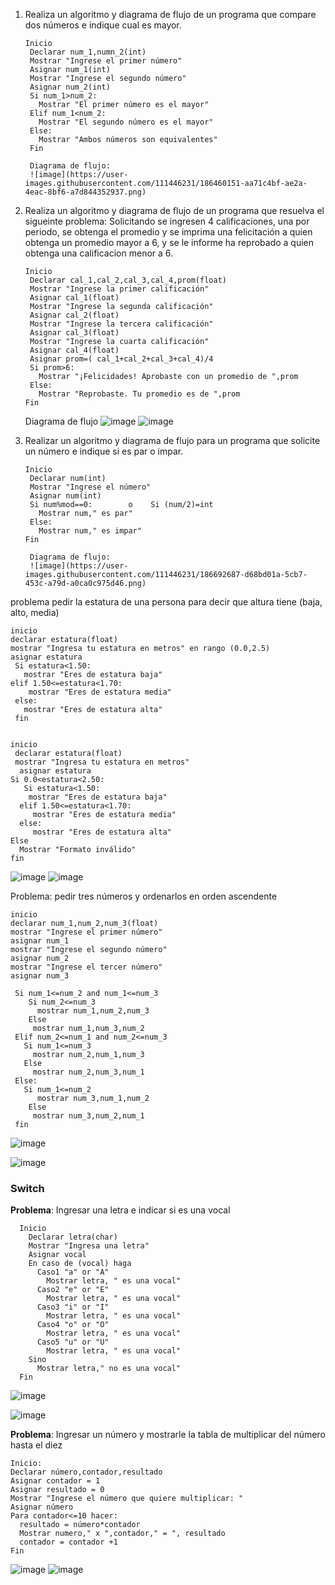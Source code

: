 1. Realiza un algoritmo y diagrama de flujo de un programa que compare dos números e indique cual es mayor.
  
       Inicio
        Declarar num_1,numn_2(int)
        Mostrar "Ingrese el primer número" 
        Asignar num_1(int)
        Mostrar "Ingrese el segundo número" 
        Asignar num_2(int)        
        Si num_1>num_2:
          Mostrar "El primer número es el mayor"
        Elif num_1<num_2:
          Mostrar "El segundo número es el mayor"
        Else:
          Mostrar "Ambos números son equivalentes"
        Fin
      
        Diagrama de flujo: 
        ![image](https://user-images.githubusercontent.com/111446231/186460151-aa71c4bf-ae2a-4eac-8bf6-a7d844352937.png)
        
2. Realiza un algoritmo y diagrama de flujo de un programa que resuelva el sigueinte problema: Solicitando se ingresen 4 calificaciones, una por periodo, se obtenga el promedio y se imprima una felicitación a quien obtenga un promedio mayor a 6, y se le informe ha reprobado a quien obtenga una calificacion menor a 6.


       Inicio
        Declarar cal_1,cal_2,cal_3,cal_4,prom(float)
        Mostrar "Ingrese la primer calificación" 
        Asignar cal_1(float)
        Mostrar "Ingrese la segunda calificación" 
        Asignar cal_2(float)
        Mostrar "Ingrese la tercera calificación" 
        Asignar cal_3(float)
        Mostrar "Ingrese la cuarta calificación" 
        Asignar cal_4(float)
        Asignar prom=( cal_1+cal_2+cal_3+cal_4)/4 
        Si prom>6:
          Mostrar "¡Felicidades! Aprobaste con un promedio de ",prom
        Else:
          Mostrar "Reprobaste. Tu promedio es de ",prom
       Fin
      
      Diagrama de flujo
      ![image](https://user-images.githubusercontent.com/111446231/186464023-4c56f497-78af-4085-9c7b-53bf13d7d090.png)
![image](https://user-images.githubusercontent.com/111446231/186466778-d0c5e1d8-3e83-4af6-ab6a-31140bad3317.png)


3. Realizar un algoritmo y diagrama de flujo para un programa que solicite un número e indique si es par o impar.

       Inicio
        Declarar num(int)
        Mostrar "Ingrese el número" 
        Asignar num(int)       
        Si num%mod==0:        o    Si (num/2)=int
          Mostrar num," es par"
        Else:
          Mostrar num," es impar"
       Fin
      
        Diagrama de flujo:
        ![image](https://user-images.githubusercontent.com/111446231/186692687-d68bd01a-5cb7-453c-a79d-a0ca0c975d46.png)
 

problema pedir la estatura de una persona para decir que altura tiene (baja, alto, media)

    inicio
    declarar estatura(float)
    mostrar "Ingresa tu estatura en metros" en rango (0.0,2.5)
    asignar estatura
     Si estatura<1.50:
       mostrar "Eres de estatura baja"
    elif 1.50<=estatura<1.70:
        mostrar "Eres de estatura media"
     else:
       mostrar "Eres de estatura alta"
     fin


    inicio
     declarar estatura(float)
     mostrar "Ingresa tu estatura en metros"
      asignar estatura
    Si 0.0<estatura<2.50:
       Si estatura<1.50:
        mostrar "Eres de estatura baja"
      elif 1.50<=estatura<1.70:
         mostrar "Eres de estatura media"
      else:
         mostrar "Eres de estatura alta"
    Else
      Mostrar "Formato inválido"
    fin

![image](https://user-images.githubusercontent.com/111446231/186699371-e520d5a2-d9f6-4334-bf7b-253d4f4a0d1f.png)
![image](https://user-images.githubusercontent.com/111446231/186706623-e2f86723-bde2-464f-ab81-16281d217967.png)

Problema: pedir tres números y ordenarlos en orden ascendente

    inicio
    declarar num_1,num_2,num_3(float)
    mostrar "Ingrese el primer número"
    asignar num_1
    mostrar "Ingrese el segundo número"
    asignar num_2
    mostrar "Ingrese el tercer número"
    asignar num_3
    
     Si num_1<=num_2 and num_1<=num_3
        Si num_2<=num_3
          mostrar num_1,num_2,num_3
        Else
         mostrar num_1,num_3,num_2      
     Elif num_2<=num_1 and num_2<=num_3
       Si num_1<=num_3
         mostrar num_2,num_1,num_3
       Else
         mostrar num_2,num_3,num_1
     Else:
       Si num_1<=num_2
          mostrar num_3,num_1,num_2
        Else
         mostrar num_3,num_2,num_1
     fin
    
   ![image](https://user-images.githubusercontent.com/111446231/186805333-076f373f-d24e-41e6-8627-293e2f406ae7.png)

   ![image](https://user-images.githubusercontent.com/111446231/186810176-97947d0b-2d9a-4827-a2f6-9baf2592d0bd.png)

### Switch
**Problema**: Ingresar una letra e indicar si es una vocal

      Inicio
        Declarar letra(char)
        Mostrar "Ingresa una letra"
        Asignar vocal
        En caso de (vocal) haga 
          Caso1 "a" or "A" 
            Mostrar letra, " es una vocal"
          Caso2 "e" or "E" 
            Mostrar letra, " es una vocal"
          Caso3 "i" or "I" 
            Mostrar letra, " es una vocal"
          Caso4 "o" or "O" 
            Mostrar letra, " es una vocal"
          Caso5 "u" or "U" 
            Mostrar letra, " es una vocal"
        Sino
          Mostrar letra," no es una vocal"
      Fin

![image](https://user-images.githubusercontent.com/111446231/186945572-6cb82040-ad2e-4359-b654-10bef7008d6c.png)

![image](https://user-images.githubusercontent.com/111446231/187462012-2b8b7660-23aa-4f75-9df9-364b224e9745.png)


**Problema**: Ingresar un número y mostrarle la tabla de multiplicar del número hasta el diez
  
    Inicio:
    Declarar número,contador,resultado
    Asignar contador = 1
    Asignar resultado = 0
    Mostrar "Ingrese el número que quiere multiplicar: "
    Asignar número
    Para contador<=10 hacer:
      resultado = número*contador
      Mostrar numero," x ",contador," = ", resultado
      contador = contador +1
    Fin
    
![image](https://user-images.githubusercontent.com/111446231/187475541-d7809793-4d3c-4f01-99fb-778995013567.png)
![image](https://user-images.githubusercontent.com/111446231/187475614-fb9f2efe-0be0-41b6-b0f6-bc07d063027b.png)
  
